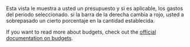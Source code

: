 Esta vista le muestra a usted un presupuesto y si es aplicable, los gastos del periodo seleccionado. si la barra de la derecha cambia a rojo, usted a sobrepasado un cierto porcentaje en la cantidad establecida.

If you want to read more about budgets, check out the [official documentation on budgets](https://firefly-iii.readthedocs.io/en/latest/concepts/budgets.html).